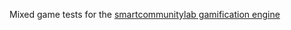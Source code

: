 
Mixed game tests for the [smartcommunitylab gamification engine](https://github.com/smartcommunitylab/smartcampus.gamification)
